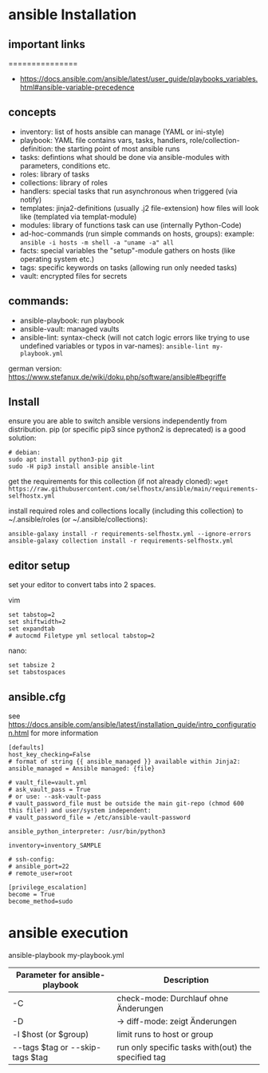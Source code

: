 # ansible Installation

## important links
===============

- https://docs.ansible.com/ansible/latest/user_guide/playbooks_variables.html#ansible-variable-precedence


## concepts

- inventory: list of hosts ansible can manage (YAML or ini-style)
- playbook: YAML file contains vars, tasks, handlers, role/collection-definition: the starting point of most ansible runs
- tasks: defintions what should be done via ansible-modules with parameters, conditions etc.
- roles: library of tasks
- collections: library of roles
- handlers: special tasks that run asynchronous when triggered (via notify)
- templates: jinja2-definitions (usually .j2 file-extension) how files will look like (templated via templat-module)
- modules: library of functions task can use (internally Python-Code)
- ad-hoc-commands (run simple commands on hosts, groups): example: `ansible -i hosts -m shell -a "uname -a" all`
- facts: special variables the "setup"-module gathers on hosts (like operating system etc.)
- tags: specific keywords on tasks (allowing run only needed tasks)
- vault: encrypted files for secrets

## commands:
- ansible-playbook: run playbook
- ansible-vault: managed vaults
- ansible-lint: syntax-check (will not catch logic errors like trying to use undefined variables or typos in var-names): `ansible-lint my-playbook.yml`

german version: https://www.stefanux.de/wiki/doku.php/software/ansible#begriffe


## Install

ensure you are able to switch ansible versions independently from distribution. pip (or specific pip3 since python2 is deprecated) is a good solution:

```
# debian:
sudo apt install python3-pip git
sudo -H pip3 install ansible ansible-lint
```

get the requirements for this collection (if not already cloned): `wget https://raw.githubusercontent.com/selfhostx/ansible/main/requirements-selfhostx.yml`

install required roles and collections locally (including this collection) to ~/.ansible/roles (or ~/.ansible/collections):

```
ansible-galaxy install -r requirements-selfhostx.yml --ignore-errors
ansible-galaxy collection install -r requirements-selfhostx.yml
```


## editor setup

set your editor to convert tabs into 2 spaces.

vim
```
set tabstop=2
set shiftwidth=2
set expandtab
# autocmd Filetype yml setlocal tabstop=2
```


nano:
```
set tabsize 2
set tabstospaces
```

## ansible.cfg

see https://docs.ansible.com/ansible/latest/installation_guide/intro_configuration.html for more information

```
[defaults]
host_key_checking=False
# format of string {{ ansible_managed }} available within Jinja2:
ansible_managed = Ansible managed: {file}

# vault_file=vault.yml
# ask_vault_pass = True 
# or use: --ask-vault-pass
# vault_password_file must be outside the main git-repo (chmod 600 this file!) and user/system independent:
# vault_password_file = /etc/ansible-vault-password

ansible_python_interpreter: /usr/bin/python3

inventory=inventory_SAMPLE

# ssh-config:
# ansible_port=22
# remote_user=root

[privilege_escalation]
become = True
become_method=sudo
```


# ansible execution


ansible-playbook my-playbook.yml

| Parameter for ansible-playbook | Description |
| ----------- | ----------- |
| -C | check-mode: Durchlauf ohne Änderungen |
| -D | -> diff-mode: zeigt Änderungen
| -l $host (or $group) | limit runs to host or group
| --tags $tag or --skip-tags $tag| run only specific tasks with(out) the specified tag |
